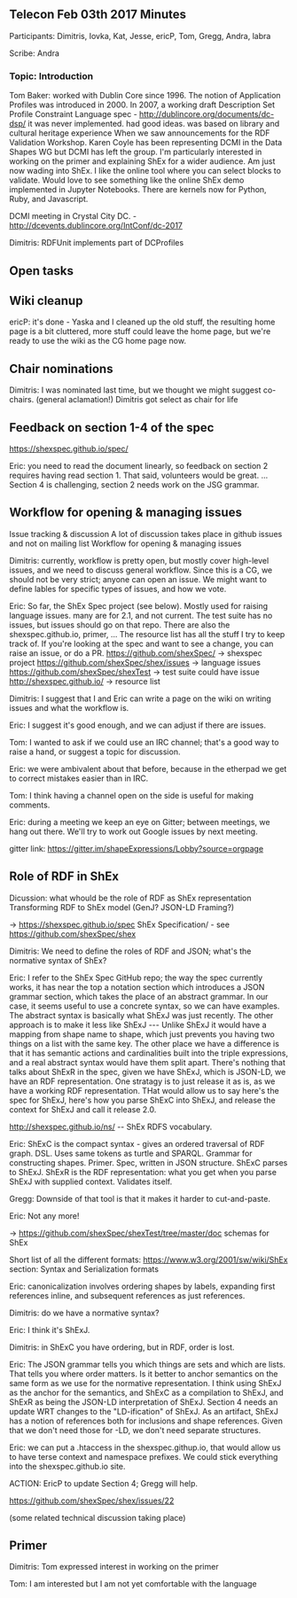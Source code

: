 ## Telecon Feb 03th 2017 Minutes

Participants: Dimitris, Iovka, Kat, Jesse, ericP, Tom, Gregg, Andra, labra

Scribe: Andra

### Topic: Introduction

Tom Baker: worked with Dublin Core since 1996.  The notion of Application Profiles was introduced in 2000. In 2007, a working draft Description Set Profile Constraint Language spec - http://dublincore.org/documents/dc-dsp/
it was never implemented. had good ideas. was based on library and cultural heritage experience
When we saw announcements for the RDF Validation Workshop. Karen Coyle has been representing DCMI in the Data Shapes WG but DCMI has left the group.
I'm particularly interested in working on the primer and explaining ShEx for a wider audience. Am just now wading into ShEx. I like the online tool where you can select blocks to validate.
Would love to see something like the online ShEx demo implemented in Jupyter Notebooks. There are kernels now for Python, Ruby, and Javascript.

DCMI meeting in Crystal City DC.  - http://dcevents.dublincore.org/IntConf/dc-2017 

Dimitris: RDFUnit implements part of DCProfiles

## Open tasks

## Wiki cleanup

ericP: it's done - Yaska and I cleaned up the old stuff, the resulting home page is a bit cluttered, more stuff could leave the home page, but we're ready to use the wiki as the CG home page now.

## Chair nominations

Dimitris: I was nominated last time, but we thought we might suggest co-chairs. (general aclamation!)
Dimitris got select as chair for life

## Feedback on section 1-4 of the spec

https://shexspec.github.io/spec/

Eric: you need to read the document linearly, so feedback on section 2 requires having read section 1. That said, volunteers would be great.
... Section 4 is challenging, section 2 needs work on the JSG grammar.

## Workflow for opening & managing issues

Issue tracking & discussion
A lot of discussion takes place in github issues and not on mailing list
Workflow for opening & managing issues

Dimitris: currently, workflow is pretty open, but mostly cover high-level issues, and we need to discuss general workflow. Since this is a CG, we should not be very strict; anyone can open an issue. We might want to define lables for specific types of issues, and how we vote.

Eric: So far, the ShEx Spec project (see below). Mostly used for raising language issues. many are for 2.1, and not current. The test suite has no issues, but issues should go on that repo. There are also the shexspec.github.io, primer, ... The resource list has all the stuff I try to keep track of. If you're looking at the spec and want to see a change, you can raise an issue, or do a PR.
  https://github.com/shexSpec/ -> shexspec project
  https://github.com/shexSpec/shex/issues -> language issues
  https://github.com/shexSpec/shexTest -> test suite could have issue
  http://shexspec.github.io/ -> resource list
  
Dimitris: I suggest that I and Eric can write a page on the wiki on writing issues and what the workflow is.

Eric: I suggest it's good enough, and we can adjust if there are issues.

Tom: I wanted to ask if we could use an IRC channel; that's a good way to raise a hand, or suggest a topic for discussion.

Eric: we were ambivalent about that before, because in the etherpad we get to correct mistakes easier than in IRC.

Tom: I think having a channel open on the side is useful for making comments.

Eric: during a meeting we keep an eye on Gitter; between meetings, we hang out there. We'll try to work out Google issues by next meeting.

gitter link: https://gitter.im/shapeExpressions/Lobby?source=orgpage

## Role of RDF in ShEx

Dicussion: what whould be the role of RDF as ShEx representation
Transforming RDF to ShEx model (GenJ? JSON-LD Framing?)

-> https://shexspec.github.io/spec ShEx Specification/ - see https://github.com/shexSpec/shex

Dimitris: We need to define the roles of RDF and JSON; what's the normative syntax of ShEx?

Eric: I refer to the ShEx Spec GitHub repo; the way the spec currently works, it has near the top a notation section which introduces a JSON grammar section, which takes the place of an abstract grammar. In our case, it seems useful to use a concrete syntax, so we can have examples. The abstract syntax is basically what ShExJ was just recently. The other approach is to make it less like ShExJ --- Unlike ShExJ it would have a mapping from shape name to shape, which just prevents you having two things on a list with the same key. The other place we have a difference is that it has semantic actions and cardinalities built into the triple expressions, and a real abstract syntax would have them split apart. There's nothing that talks about ShExR in the spec, given we have ShExJ, which is JSON-LD, we have an RDF representation. One stratagy is to just release it as is, as we have a working RDF representation. THat would allow us to say here's the spec for ShExJ, here's how you parse ShExC into ShExJ, and release the context for ShExJ and call it release 2.0.

http://shexspec.github.io/ns/ -- ShEx RDFS vocabulary.

Eric: ShExC is the compact syntax - gives an ordered traversal of RDF graph.  DSL.  Uses same tokens as turtle and SPARQL.  Grammar for constructing shapes. Primer. Spec, written in JSON structure.  ShExC parses to ShExJ.  ShExR is the RDF representation: what you get when you parse ShExJ with supplied context.  Validates itself.

Gregg: Downside of that tool is that it makes it harder to cut-and-paste.

Eric: Not any more!

-> https://github.com/shexSpec/shexTest/tree/master/doc schemas for ShEx

Short list of all the different formats: https://www.w3.org/2001/sw/wiki/ShEx section: Syntax and Serialization formats

Eric: canonicalization involves ordering shapes by labels, expanding first references inline, and subsequent references as just references.

Dimitris: do we have a normative syntax?

Eric: I think it's ShExJ.

Dimitris: in ShExC you have ordering, but in RDF, order is lost.

Eric: The JSON grammar tells you which things are sets and which are lists. That tells you where order matters. Is it better to anchor semantics on the same form as we use for the normative representation. I think using ShExJ as the anchor for the semantics, and ShExC as a compilation to ShExJ, and ShExR as being the JSON-LD interpretation of ShExJ. Section 4 needs an update WRT changes to the "LD-ification" of ShExJ. As an artifact, ShExJ has a notion of references both for inclusions and shape references. Given that we don't need those for -LD, we don't need separate structures.

Eric: we can put a .htaccess in the shexspec.githup.io, that would allow us to have terse context and namespace prefixes. We could stick everything into the shexspec.github.io site.

ACTION: EricP to update Section 4; Gregg will help.

https://github.com/shexSpec/shex/issues/22

(some related technical discussion taking place)

## Primer

Dimitris: Tom expressed interest in working on the primer

Tom: I am interested but I am not yet comfortable with the language

